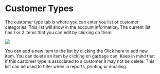 # Customer Types

The customer type tab is where you can enter you list of customer categories. This list will show in the account information. The current list has 1 or 2 items that you can edit by clicking on them.

![](https://cdn.realsgii2.dev/wise-software-docs/image_3.e29d1a6f.png)

You can add a new item to the list by clicking the Click here to add new item. You can delete an item by clicking on garbage can. Keep in mind that if this customer type is associated to a customer it may not be delete. This list can be used to filter when in reports, printing or emailing.
